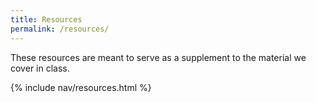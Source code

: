 ```yaml
---
title: Resources
permalink: /resources/
---
```


These resources are meant to serve as a supplement to the material we cover in class.

{% include nav/resources.html %}
